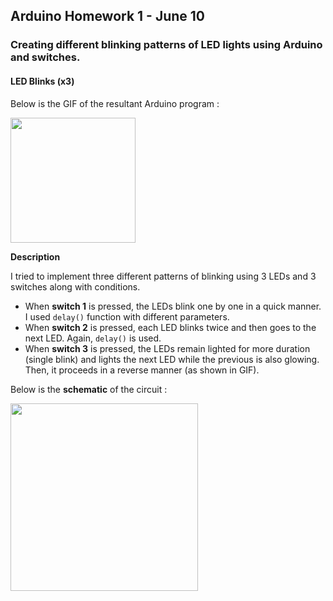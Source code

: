 ## Arduino Homework 1 - June 10

###  Creating different blinking patterns of LED lights using Arduino and switches.

#### LED Blinks (x3)

Below is the GIF of the resultant Arduino program :

<img src="https://github.com/ronit-singh/Intro_to_IM/blob/main/June%2010/Demo/ledlights.gif" height="200">

**Description**

I tried to implement three different patterns of blinking using 3 LEDs and 3 switches along with conditions. 
- When **switch 1** is pressed, the LEDs blink one by one in a quick manner. I used ````delay()```` function with different parameters.
- When **switch 2** is pressed, each LED blinks twice and then goes to the next LED. Again, ````delay()```` is used.
- When **switch 3** is pressed, the LEDs remain lighted for more duration (single blink) and lights the next LED while the previous is also glowing. Then, it proceeds in a reverse manner (as shown in GIF).

Below is the **schematic** of the circuit :

<img src="https://github.com/ronit-singh/Intro_to_IM/blob/main/June%2010/Schematic/schematic.jpg" height="300">
